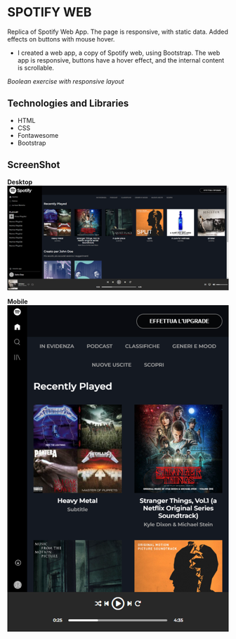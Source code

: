 # SPOTIFY WEB

Replica of Spotify Web App. The page is responsive, with static data. Added effects on buttons with mouse hover.

- I created a web app, a copy of Spotify web, using Bootstrap. The web app is responsive, buttons have a hover effect, and the internal content is scrollable.

_Boolean exercise with responsive layout_

## Technologies and Libraries

- HTML
- CSS
- Fontawesome
- Bootstrap

## ScreenShot

**Desktop**
![Alt text](img/spotify-screenshot.png)

**Mobile**
![Alt text](img/spotify-screenshot-sm.png)
